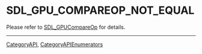 # SDL_GPU_COMPAREOP_NOT_EQUAL

Please refer to [SDL_GPUCompareOp](SDL_GPUCompareOp) for details.

----
[CategoryAPI](CategoryAPI), [CategoryAPIEnumerators](CategoryAPIEnumerators)

